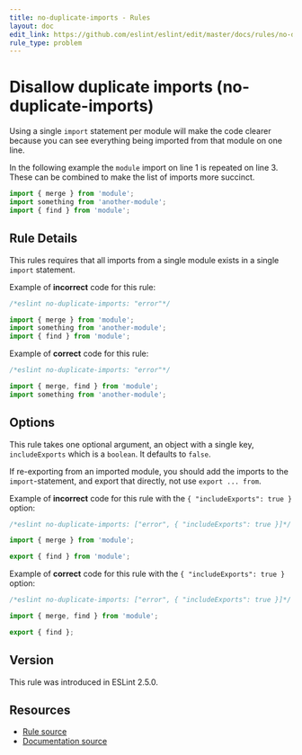 ```yaml
---
title: no-duplicate-imports - Rules
layout: doc
edit_link: https://github.com/eslint/eslint/edit/master/docs/rules/no-duplicate-imports.md
rule_type: problem
---
```

<!-- Note: No pull requests accepted for this file. See README.md in the root directory for details. -->

# Disallow duplicate imports (no-duplicate-imports)

Using a single `import` statement per module will make the code clearer because you can see everything being imported from that module on one line.

In the following example the `module` import on line 1 is repeated on line 3. These can be combined to make the list of imports more succinct.

```js
import { merge } from 'module';
import something from 'another-module';
import { find } from 'module';
```

## Rule Details

This rules requires that all imports from a single module exists in a single `import` statement.

Example of **incorrect** code for this rule:

```js
/*eslint no-duplicate-imports: "error"*/

import { merge } from 'module';
import something from 'another-module';
import { find } from 'module';
```

Example of **correct** code for this rule:

```js
/*eslint no-duplicate-imports: "error"*/

import { merge, find } from 'module';
import something from 'another-module';
```

## Options

This rule takes one optional argument, an object with a single key, `includeExports` which is a `boolean`. It defaults to `false`.

If re-exporting from an imported module, you should add the imports to the `import`-statement, and export that directly, not use `export ... from`.

Example of **incorrect** code for this rule with the `{ "includeExports": true }` option:

```js
/*eslint no-duplicate-imports: ["error", { "includeExports": true }]*/

import { merge } from 'module';

export { find } from 'module';
```

Example of **correct** code for this rule with the `{ "includeExports": true }` option:

```js
/*eslint no-duplicate-imports: ["error", { "includeExports": true }]*/

import { merge, find } from 'module';

export { find };
```

## Version

This rule was introduced in ESLint 2.5.0.

## Resources

* [Rule source](https://github.com/eslint/eslint/tree/master/lib/rules/no-duplicate-imports.js)
* [Documentation source](https://github.com/eslint/eslint/tree/master/docs/rules/no-duplicate-imports.md)
